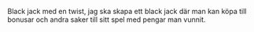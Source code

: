 Black jack med en twist, jag ska skapa ett black jack där man kan köpa till bonusar och andra saker till sitt spel med pengar man vunnit.
